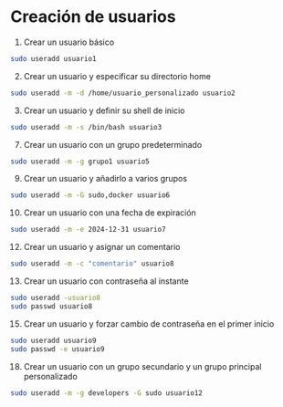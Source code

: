 # Creación de usuarios

1. Crear un usuario básico
``` bash
sudo useradd usuario1
```
2. Crear un usuario y especificar su directorio home
 ``` bash
sudo useradd -m -d /home/usuario_personalizado usuario2
```  
3. Crear un usuario y definir su shell de inicio
``` bash
sudo useradd -m -s /bin/bash usuario3
```
7. Crear un usuario con un grupo predeterminado
``` bash
sudo useradd -m -g grupo1 usuario5
```
9. Crear un usuario y añadirlo a varios grupos
```bash
sudo useradd -m -G sudo,docker usuario6
```
10. Crear un usuario con una fecha de expiración
``` bash
sudo useradd -m -e 2024-12-31 usuario7
```
12. Crear un usuario y asignar un comentario
``` bash
sudo useradd -m -c "comentario" usuario8
```
13. Crear un usuario con contraseña al instante
``` bash
sudo useradd -usuario8
sudo passwd usuario8
```
15. Crear un usuario y forzar cambio de contraseña en el primer inicio
``` bash
sudo useradd usuario9
sudo passwd -e usuario9
```

18. Crear un usuario con un grupo secundario y un grupo principal personalizado
``` bash
sudo useradd -m -g developers -G sudo usuario12
```
